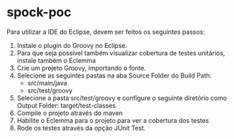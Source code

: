 # spock-poc
Para utilizar a IDE do Eclipse, devem ser feitos os seguintes passos:
1. Instale o plugin do Groovy no Eclipse.
2. Para que seja possível também visualizar cobertura de testes unitários, instale também o Eclemma
3. Crie um projeto Groovy, importando o fonte.
4. Selecione as seguintes pastas na aba Source Folder do Build Path:
	* src/main/java
	* src/test/groovy
5. Selecione a pasta src/test/groovy e configure o seguinte diretório como Output Folder: target/test-classes
6. Compile o projeto através do maven
7. Habilite o Eclemma para o projeto para ver a cobertura dos testes
8. Rode os testes através da opção JUnit Test.
